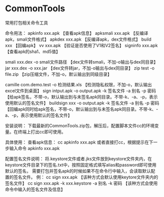 # CommonTools
常用打包相关命令工具

命令用法：
apkinfo xxx.apk  【查看apk信息】
apksmali xxx.apk 【反编译apk，smali文件格式】
apkdex xxx.apk   【反编译apk，dex文件格式】
build xxx        【回编apk】
vv xxx.apk       【验证是否使用了V1和V2签名】
signinfo xxx.apk 【查看apk的sha1、md5值】

smali xxx.dex -o smali文件路径  【dex文件转smali，不加-o输出与dex同目录】
jar xxx.dex -o xxx.jar         【dex文件转jar，不加-o输出与dex同目录】
zip test -o file.zip           【zip压缩文件，不加-o，默认输出到同级目录】

camille com.demo.test -o 检测结果.xls                     【检测隐私权限，不加-o，默认输出excel文件到桌面】
sign intput.apk -o output.apk -k 签名文件 -a 别名 -p 密码  【给apk签名，不带-o，默认输出到与未签名apk同目录。不带-k、-a、-p，表示使用默认的签名文件】
buildsign xxx -o output.apk -k 签名文件 -a 别名 -p 密码    【回编apk同时给apk签名，不带-o，默认输出到与未签名apk同目录。不带-k、-a、-p，表示使用默认的签名文件】



安装说明：
下载最新的CommonTools.zip包，解压后，配置脚本文件cc的环境变量。在终端上打出cc即可使用。


具体使用：
查看apk信息：
cc apkinfo xxx.apk
或者直接打cc，根据提示在下一步输入命令 apkinfo xxx.apk


配置签名文件说明：
将.keystore文件或者.jks文件放到keystore文件夹内，在keystore文件目录下的签名.txt中，按照固定格式填写alias和password即可使用默认的签名，
需要打包并签名apk的时候如果不在命令行中输入，会读取默认配置的签名文件。
例：
cc sign xxx.apk  【该种方式会默认使用keytore文件夹内的签名文件】
cc sign xxx.apk -k xxx.keystore -a 别名 -k 密码  【该种方式会使用命令中输入的签名文件及信息】









